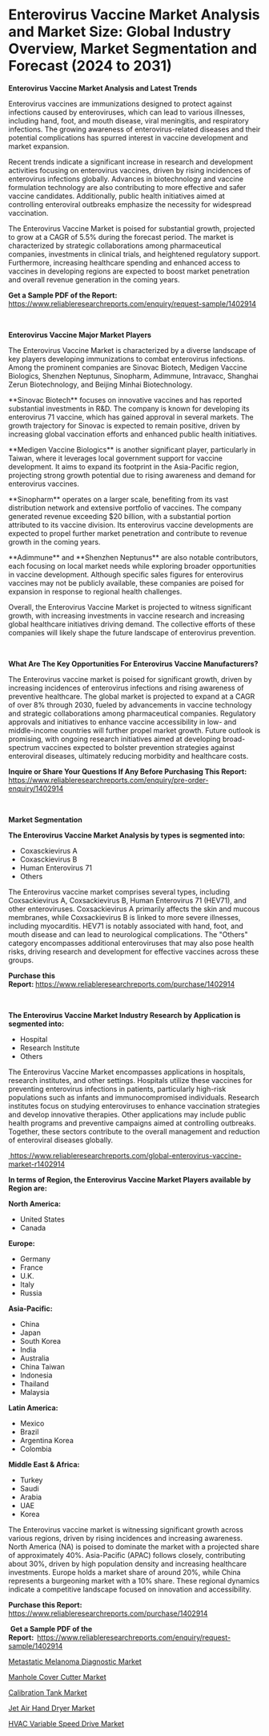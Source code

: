 <p><h1>Enterovirus Vaccine Market Analysis and Market Size: Global Industry Overview, Market Segmentation and Forecast (2024 to 2031)</h1></p><p><strong>Enterovirus Vaccine Market Analysis and Latest Trends</strong></p>
<p><p>Enterovirus vaccines are immunizations designed to protect against infections caused by enteroviruses, which can lead to various illnesses, including hand, foot, and mouth disease, viral meningitis, and respiratory infections. The growing awareness of enterovirus-related diseases and their potential complications has spurred interest in vaccine development and market expansion.</p><p>Recent trends indicate a significant increase in research and development activities focusing on enterovirus vaccines, driven by rising incidences of enterovirus infections globally. Advances in biotechnology and vaccine formulation technology are also contributing to more effective and safer vaccine candidates. Additionally, public health initiatives aimed at controlling enteroviral outbreaks emphasize the necessity for widespread vaccination.</p><p>  </p><p>The Enterovirus Vaccine Market is poised for substantial growth, projected to grow at a CAGR of 5.5% during the forecast period. The market is characterized by strategic collaborations among pharmaceutical companies, investments in clinical trials, and heightened regulatory support. Furthermore, increasing healthcare spending and enhanced access to vaccines in developing regions are expected to boost market penetration and overall revenue generation in the coming years.</p></p>
<p><strong>Get a Sample PDF of the Report:&nbsp;</strong> <a href="https://www.reliableresearchreports.com/enquiry/request-sample/1402914?utm_campaign=10&utm_medium=2&utm_source=Github&utm_content=ia&utm_term=23102024&utm_id=enterovirus-vaccine">https://www.reliableresearchreports.com/enquiry/request-sample/1402914</a></p>
<p>&nbsp;</p>
<p><strong>Enterovirus Vaccine Major Market Players</strong></p>
<p><p>The Enterovirus Vaccine Market is characterized by a diverse landscape of key players developing immunizations to combat enterovirus infections. Among the prominent companies are Sinovac Biotech, Medigen Vaccine Biologics, Shenzhen Neptunus, Sinopharm, Adimmune, Intravacc, Shanghai Zerun Biotechnology, and Beijing Minhai Biotechnology.</p><p>**Sinovac Biotech** focuses on innovative vaccines and has reported substantial investments in R&D. The company is known for developing its enterovirus 71 vaccine, which has gained approval in several markets. The growth trajectory for Sinovac is expected to remain positive, driven by increasing global vaccination efforts and enhanced public health initiatives.</p><p>**Medigen Vaccine Biologics** is another significant player, particularly in Taiwan, where it leverages local government support for vaccine development. It aims to expand its footprint in the Asia-Pacific region, projecting strong growth potential due to rising awareness and demand for enterovirus vaccines.</p><p>**Sinopharm** operates on a larger scale, benefiting from its vast distribution network and extensive portfolio of vaccines. The company generated revenue exceeding $20 billion, with a substantial portion attributed to its vaccine division. Its enterovirus vaccine developments are expected to propel further market penetration and contribute to revenue growth in the coming years.</p><p>**Adimmune** and **Shenzhen Neptunus** are also notable contributors, each focusing on local market needs while exploring broader opportunities in vaccine development. Although specific sales figures for enterovirus vaccines may not be publicly available, these companies are poised for expansion in response to regional health challenges.</p><p>Overall, the Enterovirus Vaccine Market is projected to witness significant growth, with increasing investments in vaccine research and increasing global healthcare initiatives driving demand. The collective efforts of these companies will likely shape the future landscape of enterovirus prevention.</p></p>
<p>&nbsp;</p>
<p><strong>What Are The Key Opportunities For Enterovirus Vaccine Manufacturers?</strong></p>
<p><p>The Enterovirus vaccine market is poised for significant growth, driven by increasing incidences of enterovirus infections and rising awareness of preventive healthcare. The global market is projected to expand at a CAGR of over 8% through 2030, fueled by advancements in vaccine technology and strategic collaborations among pharmaceutical companies. Regulatory approvals and initiatives to enhance vaccine accessibility in low- and middle-income countries will further propel market growth. Future outlook is promising, with ongoing research initiatives aimed at developing broad-spectrum vaccines expected to bolster prevention strategies against enteroviral diseases, ultimately reducing morbidity and healthcare costs.</p></p>
<p><strong>Inquire or Share Your Questions If Any Before Purchasing This Report:</strong> <a href="https://www.reliableresearchreports.com/enquiry/pre-order-enquiry/1402914?utm_campaign=10&utm_medium=2&utm_source=Github&utm_content=ia&utm_term=23102024&utm_id=enterovirus-vaccine">https://www.reliableresearchreports.com/enquiry/pre-order-enquiry/1402914</a></p>
<p>&nbsp;</p>
<p><strong>Market Segmentation</strong></p>
<p><strong>The Enterovirus Vaccine Market Analysis by types is segmented into:</strong></p>
<p><ul><li>Coxasckievirus A</li><li>Coxasckievirus B</li><li>Human Enterovirus 71</li><li>Others</li></ul></p>
<p><p>The Enterovirus vaccine market comprises several types, including Coxsackievirus A, Coxsackievirus B, Human Enterovirus 71 (HEV71), and other enteroviruses. Coxsackievirus A primarily affects the skin and mucous membranes, while Coxsackievirus B is linked to more severe illnesses, including myocarditis. HEV71 is notably associated with hand, foot, and mouth disease and can lead to neurological complications. The "Others" category encompasses additional enteroviruses that may also pose health risks, driving research and development for effective vaccines across these groups.</p></p>
<p><strong>Purchase this Report:&nbsp;</strong><a href="https://www.reliableresearchreports.com/purchase/1402914?utm_campaign=10&utm_medium=2&utm_source=Github&utm_content=ia&utm_term=23102024&utm_id=enterovirus-vaccine">https://www.reliableresearchreports.com/purchase/1402914</a></p>
<p>&nbsp;</p>
<p><strong>The Enterovirus Vaccine Market Industry Research by Application is segmented into:</strong></p>
<p><ul><li>Hospital</li><li>Research Institute</li><li>Others</li></ul></p>
<p><p>The Enterovirus Vaccine Market encompasses applications in hospitals, research institutes, and other settings. Hospitals utilize these vaccines for preventing enterovirus infections in patients, particularly high-risk populations such as infants and immunocompromised individuals. Research institutes focus on studying enteroviruses to enhance vaccination strategies and develop innovative therapies. Other applications may include public health programs and preventive campaigns aimed at controlling outbreaks. Together, these sectors contribute to the overall management and reduction of enteroviral diseases globally.</p></p>
<p><a href="https://www.reliableresearchreports.com/global-enterovirus-vaccine-market-r1402914?utm_campaign=10&utm_medium=2&utm_source=Github&utm_content=ia&utm_term=23102024&utm_id=enterovirus-vaccine">&nbsp;https://www.reliableresearchreports.com/global-enterovirus-vaccine-market-r1402914</a></p>
<p><strong>In terms of Region, the Enterovirus Vaccine Market Players available by Region are:</strong></p>
<p>
    <p> <strong> North America: </strong>
        <ul>
            <li>United States</li>
            <li>Canada</li>
        </ul>
        </p> 
    <p> <strong> Europe: </strong>
        <ul>
            <li>Germany</li>
            <li>France</li>
            <li>U.K.</li>
            <li>Italy</li>
            <li>Russia</li>
        </ul>
        </p> 
    <p> <strong> Asia-Pacific: </strong>
        <ul>
            <li>China</li>
            <li>Japan</li>
            <li>South Korea</li>
            <li>India</li>
            <li>Australia</li>
            <li>China Taiwan</li>
            <li>Indonesia</li>
            <li>Thailand</li>
            <li>Malaysia</li>
        </ul>
        </p> 
    <p> <strong> Latin America: </strong>
        <ul>
            <li>Mexico</li>
            <li>Brazil</li>
            <li>Argentina Korea</li>
            <li>Colombia</li>
        </ul>
        </p> 
    <p> <strong> Middle East & Africa: </strong>
        <ul>
            <li>Turkey</li>
            <li>Saudi</li>
            <li>Arabia</li>
            <li>UAE</li>
            <li>Korea</li>
        </ul>
    </p>
    </p>
<p><p>The Enterovirus vaccine market is witnessing significant growth across various regions, driven by rising incidences and increasing awareness. North America (NA) is poised to dominate the market with a projected share of approximately 40%. Asia-Pacific (APAC) follows closely, contributing about 30%, driven by high population density and increasing healthcare investments. Europe holds a market share of around 20%, while China represents a burgeoning market with a 10% share. These regional dynamics indicate a competitive landscape focused on innovation and accessibility.</p></p>
<p><strong>Purchase this Report: </strong><a href="https://www.reliableresearchreports.com/purchase/1402914?utm_campaign=10&utm_medium=2&utm_source=Github&utm_content=ia&utm_term=23102024&utm_id=enterovirus-vaccine">https://www.reliableresearchreports.com/purchase/1402914</a></p>
<p>&nbsp;<strong>Get a Sample PDF of the Report:&nbsp;&nbsp;</strong><a href="https://www.reliableresearchreports.com/enquiry/request-sample/1402914?utm_campaign=10&utm_medium=2&utm_source=Github&utm_content=ia&utm_term=23102024&utm_id=enterovirus-vaccine">https://www.reliableresearchreports.com/enquiry/request-sample/1402914</a></p>
<p><strong></strong></p>
<p><p><a href="https://github.com/NancyAlvarado586/Market-Research-Report-List-1/blob/main/metastatic-melanoma-diagnostic-market.md?utm_campaign=10&utm_medium=2&utm_source=Github&utm_content=ia&utm_term=23102024&utm_id=enterovirus-vaccine">Metastatic Melanoma Diagnostic Market</a></p><p><a href="https://www.linkedin.com/pulse/market-forecasting-change-global-manhole-cover-cutter-dynamics-45fjf?utm_campaign=10&utm_medium=2&utm_source=Github&utm_content=ia&utm_term=23102024&utm_id=enterovirus-vaccine">Manhole Cover Cutter Market</a></p><p><a href="https://issuu.com/reportprime-2/docs/calibration-tank-market-size-2030.p_301971aca1ae28?utm_campaign=10&utm_medium=2&utm_source=Github&utm_content=ia&utm_term=23102024&utm_id=enterovirus-vaccine">Calibration Tank Market</a></p><p><a href="https://issuu.com/reportprime-2/docs/jet-air-hand-dryer-market-size-2030_75dd7a689fe86a?utm_campaign=10&utm_medium=2&utm_source=Github&utm_content=ia&utm_term=23102024&utm_id=enterovirus-vaccine">Jet Air Hand Dryer Market</a></p><p><a href="https://www.linkedin.com/pulse/hvac-variable-speed-drive-market-global-share-ranking-cynwf?utm_campaign=10&utm_medium=2&utm_source=Github&utm_content=ia&utm_term=23102024&utm_id=enterovirus-vaccine">HVAC Variable Speed Drive Market</a></p></p>